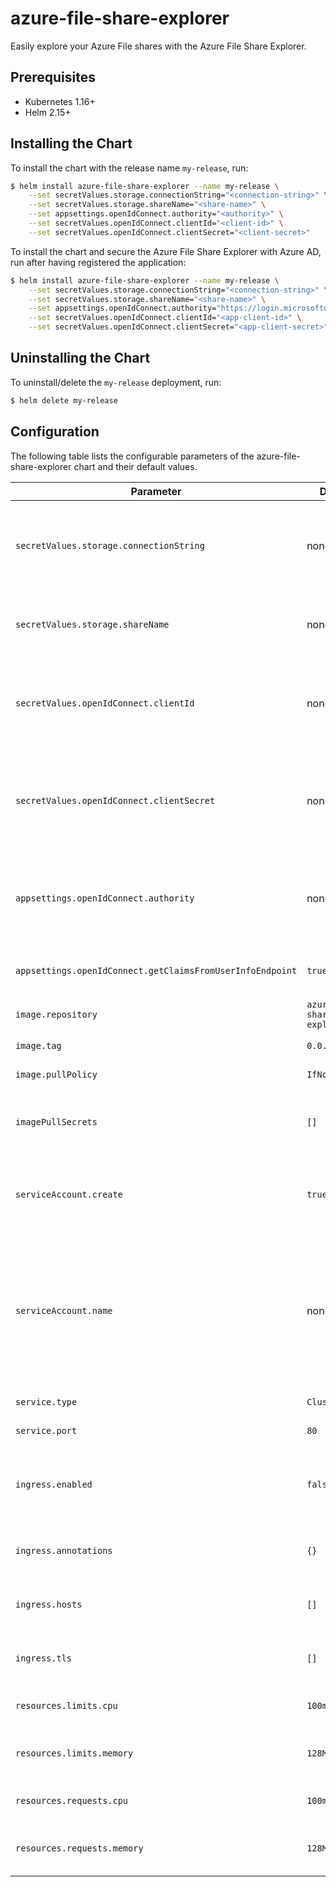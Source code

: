 # azure-file-share-explorer
Easily explore your Azure File shares with the Azure File Share Explorer.

## Prerequisites
- Kubernetes 1.16+
- Helm 2.15+

## Installing the Chart
To install the chart with the release name `my-release`, run:

```sh
$ helm install azure-file-share-explorer --name my-release \
    --set secretValues.storage.connectionString="<connection-string>" \
    --set secretValues.storage.shareName="<share-name>" \
    --set appsettings.openIdConnect.authority="<authority>" \
    --set secretValues.openIdConnect.clientId="<client-id>" \
    --set secretValues.openIdConnect.clientSecret="<client-secret>"
```

To install the chart and secure the Azure File Share Explorer with Azure AD, run after having registered the application:

```sh
$ helm install azure-file-share-explorer --name my-release \
    --set secretValues.storage.connectionString="<connection-string>" \
    --set secretValues.storage.shareName="<share-name>" \
    --set appsettings.openIdConnect.authority="https://login.microsoftonline.com/<tenantid>/v2.0" \
    --set secretValues.openIdConnect.clientId="<app-client-id>" \
    --set secretValues.openIdConnect.clientSecret="<app-client-secret>"
```

## Uninstalling the Chart
To uninstall/delete the `my-release` deployment, run:
```sh
$ helm delete my-release
```

## Configuration
The following table lists the configurable parameters of the azure-file-share-explorer chart and their default values.

| Parameter | Default | Description |
| --- | --- | --- |
| `secretValues.storage.connectionString` | none | Mandatory. Connection string to the Azure Storage account containing your file share. |
| `secretValues.storage.shareName` | none | Mandatory. Name of the file share you want to explore. |
| `secretValues.openIdConnect.clientId` | none | Mandatory. Client ID to use to authenticate with the OpenID Connect authority |
| `secretValues.openIdConnect.clientSecret` | none | Mandatory. Client secret to use to authenticate with the OpenID Connect authority |
| `appsettings.openIdConnect.authority` | none | Mandatory. Authority URI to use to connect with the OpenID Connect server. |
| `appsettings.openIdConnect.getClaimsFromUserInfoEndpoint` | `true` | Whether to get the user claims from UserInfo endpoint or not. |
| `image.repository` | `azure-file-share-explorer` | Container image name. |
| `image.tag` | `0.0.3-beta` | Container image tag. |
| `image.pullPolicy ` | `IfNotPresent` | Container pull policy. |
| `imagePullSecrets` | `[]` | Name of Secret resources containing private registry credentials. |
| `serviceAccount.create` | `true` | Whether to create a ServiceAccount for this deployment or not. |
| `serviceAccount.name` | none | Name of the ServiceAccount to use for this deployment. If not set and `create` is set to `true`, a name will be generated using the fullname template. |
| `service.type` | `ClusterIP` | Service resource type. |
| `service.port` | `80` | Service HTTP port. |
| `ingress.enabled` | `false` | Whether to expose this deployment using an Ingress resource or not. |
| `ingress.annotations` | `{}` | Annotations to add to the Ingress resource. |
| `ingress.hosts` | `[]` | List of hosts allowed by the Ingress resource. |
| `ingress.tls` | `[]` | Ingress resource configuration for TLS. |
| `resources.limits.cpu` | `100m` | CPU resource limits for the container. |
| `resources.limits.memory` | `128Mi` | Memory resource limits for the container. |
| `resources.requests.cpu` | `100m` | CPU resource requests for the container. |
| `resources.requests.memory` | `128Mi` | Memory resource requests for the container. |
